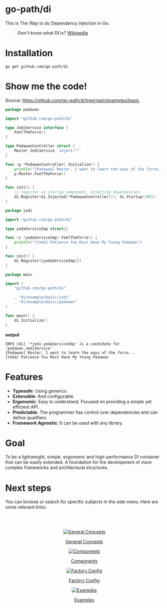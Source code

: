 <a id="go-path-di"></a>
# go-path/di

This is The Way to do Dependency injection in Go.

> **Don't know what DI is?** [Wikipedia](https://en.wikipedia.org/wiki/Dependency_injection)

# Installation

`go get github.com/go-path/di` 

# Show me the code!

Source: https://github.com/go-path/di/tree/main/examples/basic


```go
package padawan

import "github.com/go-path/di"

type JediService interface {
	FeelTheForce()
}

type PadawanController struct {
	Master JediService `inject:""`
}

func (p *PadawanController) Initialize() {
	println("[Padawan] Master, I want to learn the ways of the force...")
	p.Master.FeelTheForce()
}

func init() {
	// register as startup component, injecting dependencies
	di.Register(di.Injected[*PadawanController](), di.Startup(100))
}
```

```go
package jedi

import "github.com/go-path/di"

type yodaServiceImp struct{}

func (s *yodaServiceImp) FeelTheForce() {
	println("[Yoda] Patience You Must Have My Young Padawan")
}

func init() {
	di.Register(&yodaServiceImp{})
}
```

```go
package main

import (
	"github.com/go-path/di"

	_ "di/example/basic/jedi"
	_ "di/example/basic/padawan"
)

func main() {
	di.Initialize()
}
```

**output**
```shell
INFO [di] '*jedi.yodaServiceImp' is a candidate for 'padawan.JediService'
[Padawan] Master, I want to learn the ways of the force...
[Yoda] Patience You Must Have My Young Padawan
```


# Features

- **Typesafe**: Using generics.
- **Extensible**: And configurable.
- **Ergonomic**: Easy to understand. Focused on providing a simple yet efficient API.
- **Predictable**: The programmer has control over dependencies and can define qualifiers.
- **Framework Agnostic**: It can be used with any library.

# Goal

To be a lightweight, simple, ergonomic and high-performance DI container that can be easily extended. A foundation for the development of more complex frameworks and architectural structures.

# Next steps

You can browse or search for specific subjects in the side menu. Here are some relevant links:

<br>
<br>
<div class="home-row clearfix" style="text-align:center">
    <div class="home-col">
      <div class="panel home-panel">
         <div class="panel-body">
            <p>
                <a href="#/concepts?id=general-concepts">
                    <img src="/assets/icon-parts.png" data-origin="assets/icon-parts.png" alt="General Concepts" data-no-zoom>
                </a>
            </p>
         </div>
         <div class="panel-heading">
            <p><a href="#/concepts?id=general-concepts">General Concepts</a></p>
         </div>
      </div>
   </div>
   <div class="home-col">
      <div class="panel home-panel">
         <div class="panel-body">
            <p> 
                <a href="#/component?id=component">
                    <img src="/assets/icon-component.png" data-origin="assets/icon-component.png" alt="Components" data-no-zoom>
                </a>
            </p>
         </div>
         <div class="panel-heading">
            <p><a href="#/component?id=component">Components</a></p>
         </div>
      </div>
   </div>
   <div class="home-col">
      <div class="panel home-panel">
         <div class="panel-body">
            <p>
                <a href="#/factory?id=factory-config">
                    <img src="/assets/icon-config.png" alt="Factory Config" data-no-zoom data-origin="assets/icon-config.png">
                </a>
            </p>
         </div>
         <div class="panel-heading">
            <p><a href="#/factory?id=factory-config">Factory Config</a></p>
         </div>
      </div>
   </div>
   <div class="home-col">
      <div class="panel home-panel">
         <div class="panel-body">
            <p>
                <a href="#/examples">
                    <img src="/assets/icon-tutorial.png" data-origin="assets/icon-tutorial.png" alt="Examples" data-no-zoom="">
                </a>
            </p>
         </div>
         <div class="panel-heading">
            <p><a href="#/examples">Examples</a></p>
         </div>
      </div>
   </div>
</div>
